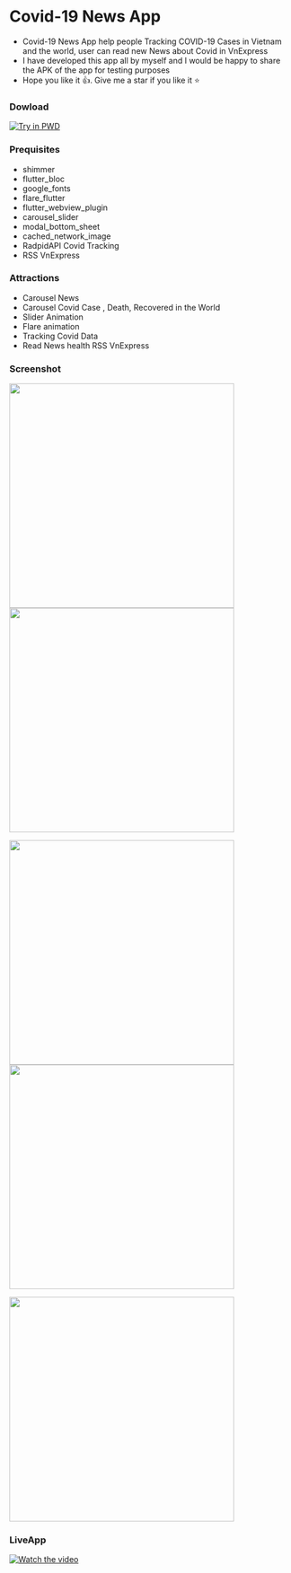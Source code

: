 # Covid-19 News App
* Covid-19 News App help people Tracking COVID-19 Cases in Vietnam and the world, user can read new News about Covid in VnExpress 
* I have developed this app all by myself and I would be happy to share the APK of the app for testing purposes
* Hope you like it 👍. Give me a star if you like it ⭐

### Dowload
[![Try in PWD](https://i.pinimg.com/originals/01/d9/53/01d95329a419f52751f875daf9d0f1aa.png)](https://github.com/quocbao238/Covid-19-News/blob/master/VideoRecordApk/Covid19%20News.apk)

### Prequisites
-   shimmer
-   flutter_bloc
-   google_fonts
-   flare_flutter
-   flutter_webview_plugin
-   carousel_slider
-   modal_bottom_sheet
-   cached_network_image
-   RadpidAPI Covid Tracking
-   RSS VnExpress 

### Attractions
-   Carousel News
-   Carousel Covid Case , Death, Recovered in the World
-   Slider Animation
-   Flare animation
-   Tracking Covid Data 
-   Read News health RSS VnExpress


### Screenshot
 
<img src="https://raw.githubusercontent.com/quocbao238/nCoV_News_Flutter/master/screenshot/1.png" width="400"/> <img src="https://github.com/quocbao238/nCoV_News_Flutter/blob/master/screenshot/2.png" width="400"/> 

<img src="https://raw.githubusercontent.com/quocbao238/nCoV_News_Flutter/master/screenshot/3.png" width="400"/> <img src="https://raw.githubusercontent.com/quocbao238/nCoV_News_Flutter/master/screenshot/4.png" width="400"/>

<img src="https://raw.githubusercontent.com/quocbao238/nCoV_News_Flutter/master/screenshot/5.png" width="400"/> 

### LiveApp
[![Watch the video](<img src "https://upload.wikimedia.org/wikipedia/commons/thumb/c/c9/YouTube_play_buttom_dark_icon_%282013-2017%29.svg/1280px-YouTube_play_buttom_dark_icon_%282013-2017%29.svg.png" width="400"/>)](https://drive.google.com/file/d/1zxMquZv0zpvhNAUwMFKUmjOFL8GV31Sb/view)
